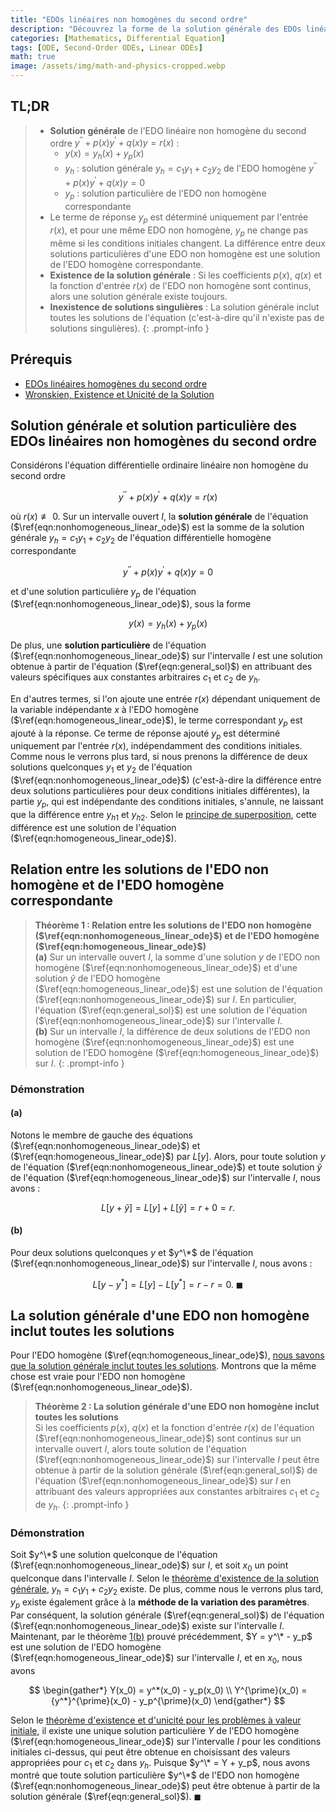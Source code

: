 ```yaml
---
title: "EDOs linéaires non homogènes du second ordre"
description: "Découvrez la forme de la solution générale des EDOs linéaires non homogènes du second ordre, sa relation avec la solution homogène correspondante, et la preuve de son existence et de l'absence de solutions singulières."
categories: [Mathematics, Differential Equation]
tags: [ODE, Second-Order ODEs, Linear ODEs]
math: true
image: /assets/img/math-and-physics-cropped.webp
---
```


## TL;DR
> - **Solution générale** de l'EDO linéaire non homogène du second ordre $y^{\prime\prime} + p(x)y^{\prime} + q(x)y = r(x)$ :
>   - $y(x) = y_h(x) + y_p(x)$
>   - $y_h$ : solution générale $y_h = c_1y_1 + c_2y_2$ de l'EDO homogène $y^{\prime\prime} + p(x)y^{\prime} + q(x)y = 0$
>   - $y_p$ : solution particulière de l'EDO non homogène correspondante
> - Le terme de réponse $y_p$ est déterminé uniquement par l'entrée $r(x)$, et pour une même EDO non homogène, $y_p$ ne change pas même si les conditions initiales changent. La différence entre deux solutions particulières d'une EDO non homogène est une solution de l'EDO homogène correspondante.
> - **Existence de la solution générale** : Si les coefficients $p(x)$, $q(x)$ et la fonction d'entrée $r(x)$ de l'EDO non homogène sont continus, alors une solution générale existe toujours.
> - **Inexistence de solutions singulières** : La solution générale inclut toutes les solutions de l'équation (c'est-à-dire qu'il n'existe pas de solutions singulières).
{: .prompt-info }

## Prérequis
- [EDOs linéaires homogènes du second ordre](/posts/homogeneous-linear-odes-of-second-order/)
- [Wronskien, Existence et Unicité de la Solution](/posts/wronskian-existence-and-uniqueness-of-solutions/)

## Solution générale et solution particulière des EDOs linéaires non homogènes du second ordre
Considérons l'équation différentielle ordinaire linéaire non homogène du second ordre

$$ y^{\prime\prime} + p(x)y^{\prime} + q(x)y = r(x) \label{eqn:nonhomogeneous_linear_ode}\tag{1}$$

où $r(x) \not\equiv 0$. Sur un intervalle ouvert $I$, la **solution générale** de l'équation ($\ref{eqn:nonhomogeneous_linear_ode}$) est la somme de la solution générale $y_h = c_1y_1 + c_2y_2$ de l'équation différentielle homogène correspondante

$$ y^{\prime\prime} + p(x)y^{\prime} + q(x)y = 0 \label{eqn:homogeneous_linear_ode}\tag{2} $$

et d'une solution particulière $y_p$ de l'équation ($\ref{eqn:nonhomogeneous_linear_ode}$), sous la forme

$$ y(x) = y_h(x) + y_p(x) \label{eqn:general_sol}\tag{3}$$

De plus, une **solution particulière** de l'équation ($\ref{eqn:nonhomogeneous_linear_ode}$) sur l'intervalle $I$ est une solution obtenue à partir de l'équation ($\ref{eqn:general_sol}$) en attribuant des valeurs spécifiques aux constantes arbitraires $c_1$ et $c_2$ de $y_h$.

En d'autres termes, si l'on ajoute une entrée $r(x)$ dépendant uniquement de la variable indépendante $x$ à l'EDO homogène ($\ref{eqn:homogeneous_linear_ode}$), le terme correspondant $y_p$ est ajouté à la réponse. Ce terme de réponse ajouté $y_p$ est déterminé uniquement par l'entrée $r(x)$, indépendamment des conditions initiales. Comme nous le verrons plus tard, si nous prenons la différence de deux solutions quelconques $y_1$ et $y_2$ de l'équation ($\ref{eqn:nonhomogeneous_linear_ode}$) (c'est-à-dire la différence entre deux solutions particulières pour deux conditions initiales différentes), la partie $y_p$, qui est indépendante des conditions initiales, s'annule, ne laissant que la différence entre ${y_h}_1$ et ${y_h}_2$. Selon le [principe de superposition](/posts/homogeneous-linear-odes-of-second-order/#principe-de-superposition), cette différence est une solution de l'équation ($\ref{eqn:homogeneous_linear_ode}$).

## Relation entre les solutions de l'EDO non homogène et de l'EDO homogène correspondante
> **Théorème 1 : Relation entre les solutions de l'EDO non homogène ($\ref{eqn:nonhomogeneous_linear_ode}$) et de l'EDO homogène ($\ref{eqn:homogeneous_linear_ode}$)**  
> **(a)** Sur un intervalle ouvert $I$, la somme d'une solution $y$ de l'EDO non homogène ($\ref{eqn:nonhomogeneous_linear_ode}$) et d'une solution $\tilde{y}$ de l'EDO homogène ($\ref{eqn:homogeneous_linear_ode}$) est une solution de l'équation ($\ref{eqn:nonhomogeneous_linear_ode}$) sur $I$. En particulier, l'équation ($\ref{eqn:general_sol}$) est une solution de l'équation ($\ref{eqn:nonhomogeneous_linear_ode}$) sur l'intervalle $I$.  
> **(b)** Sur un intervalle $I$, la différence de deux solutions de l'EDO non homogène ($\ref{eqn:nonhomogeneous_linear_ode}$) est une solution de l'EDO homogène ($\ref{eqn:homogeneous_linear_ode}$) sur $I$.
{: .prompt-info }

### Démonstration
#### (a)
Notons le membre de gauche des équations ($\ref{eqn:nonhomogeneous_linear_ode}$) et ($\ref{eqn:homogeneous_linear_ode}$) par $L[y]$. Alors, pour toute solution $y$ de l'équation ($\ref{eqn:nonhomogeneous_linear_ode}$) et toute solution $\tilde{y}$ de l'équation ($\ref{eqn:homogeneous_linear_ode}$) sur l'intervalle $I$, nous avons :

$$ L[y + \tilde{y}] = L[y] + L[\tilde{y}] = r + 0 = r. $$

#### (b)
Pour deux solutions quelconques $y$ et $y^\*$ de l'équation ($\ref{eqn:nonhomogeneous_linear_ode}$) sur l'intervalle $I$, nous avons :

$$ L[y - y^*] = L[y] - L[y^*] = r - r = 0.\ \blacksquare $$

## La solution générale d'une EDO non homogène inclut toutes les solutions
Pour l'EDO homogène ($\ref{eqn:homogeneous_linear_ode}$), [nous savons que la solution générale inclut toutes les solutions](/posts/wronskian-existence-and-uniqueness-of-solutions/#la-solution-générale-inclut-toutes-les-solutions). Montrons que la même chose est vraie pour l'EDO non homogène ($\ref{eqn:nonhomogeneous_linear_ode}$).

> **Théorème 2 : La solution générale d'une EDO non homogène inclut toutes les solutions**  
> Si les coefficients $p(x)$, $q(x)$ et la fonction d'entrée $r(x)$ de l'équation ($\ref{eqn:nonhomogeneous_linear_ode}$) sont continus sur un intervalle ouvert $I$, alors toute solution de l'équation ($\ref{eqn:nonhomogeneous_linear_ode}$) sur l'intervalle $I$ peut être obtenue à partir de la solution générale ($\ref{eqn:general_sol}$) de l'équation ($\ref{eqn:nonhomogeneous_linear_ode}$) sur $I$ en attribuant des valeurs appropriées aux constantes arbitraires $c_1$ et $c_2$ de $y_h$.
{: .prompt-info }

### Démonstration
Soit $y^\*$ une solution quelconque de l'équation ($\ref{eqn:nonhomogeneous_linear_ode}$) sur $I$, et soit $x_0$ un point quelconque dans l'intervalle $I$. Selon le [théorème d'existence de la solution générale](/posts/wronskian-existence-and-uniqueness-of-solutions/#existence-de-la-solution-générale), $y_h = c_1y_1 + c_2y_2$ existe. De plus, comme nous le verrons plus tard, $y_p$ existe également grâce à la **méthode de la variation des paramètres**. Par conséquent, la solution générale ($\ref{eqn:general_sol}$) de l'équation ($\ref{eqn:nonhomogeneous_linear_ode}$) existe sur l'intervalle $I$. Maintenant, par le théorème [1(b)](#relation-entre-les-solutions-de-ledo-non-homogène-et-de-ledo-homogène-correspondante) prouvé précédemment, $Y = y^\* - y_p$ est une solution de l'EDO homogène ($\ref{eqn:homogeneous_linear_ode}$) sur l'intervalle $I$, et en $x_0$, nous avons

$$ \begin{gather*}
Y(x_0) = y^*(x_0) - y_p(x_0) \\
Y^{\prime}(x_0) = {y^*}^{\prime}(x_0) - y_p^{\prime}(x_0)
\end{gather*} $$

Selon le [théorème d'existence et d'unicité pour les problèmes à valeur initiale](/posts/wronskian-existence-and-uniqueness-of-solutions/#théorème-dexistence-et-dunicité-pour-les-problèmes-à-valeur-initiale), il existe une unique solution particulière $Y$ de l'EDO homogène ($\ref{eqn:homogeneous_linear_ode}$) sur l'intervalle $I$ pour les conditions initiales ci-dessus, qui peut être obtenue en choisissant des valeurs appropriées pour $c_1$ et $c_2$ dans $y_h$. Puisque $y^\* = Y + y_p$, nous avons montré que toute solution particulière $y^\*$ de l'EDO non homogène ($\ref{eqn:nonhomogeneous_linear_ode}$) peut être obtenue à partir de la solution générale ($\ref{eqn:general_sol}$). $\blacksquare$
